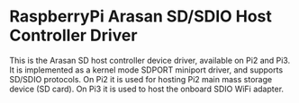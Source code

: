 # RaspberryPi Arasan SD/SDIO Host Controller Driver
This is the Arasan SD host controller device driver, available on Pi2 and Pi3.
It is implemented as a kernel mode SDPORT miniport driver, and supports SD/SDIO protocols.
On Pi2 it is used for hosting Pi2 main mass storage device (SD card).
On Pi3 it is used to host the onboard SDIO WiFi adapter.

